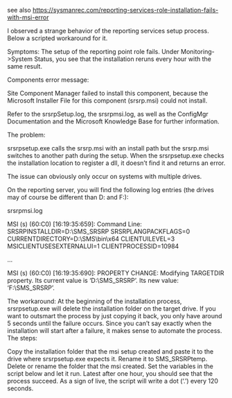 see also https://sysmanrec.com/reporting-services-role-installation-fails-with-msi-error

I observed a strange behavior of the reporting services setup process. Below a scripted workaround for it.

Symptoms:
The setup of the reporting point role fails. Under Monitoring->System Status, you see that the installation reruns every hour with the same result.

Components error message:

Site Component Manager failed to install this component, because the Microsoft Installer File for this component (srsrp.msi) could not install.

Refer to the srsrpSetup.log, the srsrpmsi.log, as well as the ConfigMgr Documentation and the Microsoft Knowledge Base for further information.

The problem:

srsrpsetup.exe calls the srsrp.msi with an install path but the srsrp.msi switches to another path during the setup. When the srsrpsetup.exe checks the installation location to register a dll, it doesn’t find it and returns an error.

The issue can obviously only occur on systems with multiple drives. 

On the reporting server, you will find the following log entries (the drives may of course be different than D: and F:):

srsrpmsi.log

MSI (s) (60:C0) [16:19:35:659]: Command Line: SRSRPINSTALLDIR=D:\SMS_SRSRP SRSRPLANGPACKFLAGS=0 CURRENTDIRECTORY=D:\SMS\bin\x64 CLIENTUILEVEL=3 MSICLIENTUSESEXTERNALUI=1 CLIENTPROCESSID=10984

…

MSI (s) (60:C0) [16:19:35:690]: PROPERTY CHANGE: Modifying TARGETDIR property. Its current value is ‘D:\SMS_SRSRP’. Its new value: ‘F:\SMS_SRSRP’.


The workaround:
At the beginning of the installation process, srsrpsetup.exe will delete the installation folder on the target drive. If you want to outsmart the process by just copying it back, you only have around 5 seconds until the failure occurs. Since you can’t say exactly when the installation will start after a failure, it makes sense to automate the process. The steps:

Copy the installation folder that the msi setup created and paste it to the drive where srsrpsetup.exe expects it. Rename it to SMS_SRSRPtemp. Delete or rename the folder that the msi created.
Set the variables in the script below and let it run. Latest after one hour, you should see that the process succeed. 
As a sign of live, the script will write a dot (‘.’) every 120 seconds.
